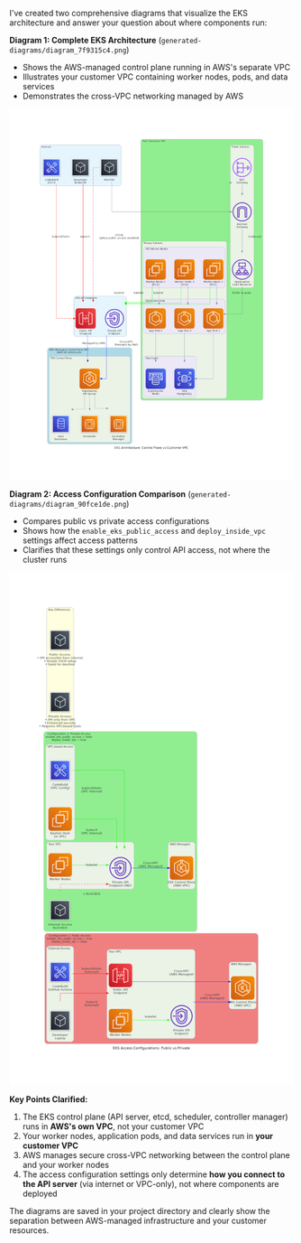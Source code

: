 I've created two comprehensive diagrams that visualize the EKS architecture and answer your question about where components run:

**Diagram 1: Complete EKS Architecture** (`generated-diagrams/diagram_7f9315c4.png`)
- Shows the AWS-managed control plane running in AWS's separate VPC
- Illustrates your customer VPC containing worker nodes, pods, and data services
- Demonstrates the cross-VPC networking managed by AWS

![EKS Complete Architecture](diagram_7f9315c4.png)

**Diagram 2: Access Configuration Comparison** (`generated-diagrams/diagram_90fce1de.png`)
- Compares public vs private access configurations
- Shows how the `enable_eks_public_access` and `deploy_inside_vpc` settings affect access patterns
- Clarifies that these settings only control API access, not where the cluster runs

![EKS Complete Architecture](diagram_90fce1de.png)

**Key Points Clarified:**
1. The EKS control plane (API server, etcd, scheduler, controller manager) runs in **AWS's own VPC**, not your customer VPC
2. Your worker nodes, application pods, and data services run in **your customer VPC**
3. AWS manages secure cross-VPC networking between the control plane and your worker nodes
4. The access configuration settings only determine **how you connect to the API server** (via internet or VPC-only), not where components are deployed

The diagrams are saved in your project directory and clearly show the separation between AWS-managed infrastructure and your customer resources.
